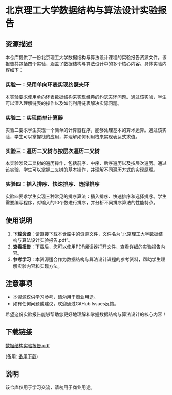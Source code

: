 # 北京理工大学数据结构与算法设计实验报告

## 资源描述

本仓库提供了一份北京理工大学数据结构与算法设计课程的实验报告资源文件。该报告共包括四个实验，涵盖了数据结构与算法设计中的多个核心内容。具体实验内容如下：

### 实验一：采用单向环表实现约瑟夫环

本实验要求使用单向环表数据结构来实现经典的约瑟夫环问题。通过该实验，学生可以深入理解链表的操作以及如何利用链表解决实际问题。

### 实验二：实现简单计算器

实验二要求学生实现一个简单的计算器程序，能够处理基本的算术运算。通过该实验，学生可以掌握栈的应用，并理解如何利用栈来实现表达式求值。

### 实验三：遍历二叉树与按层次遍历二叉树

本实验涉及二叉树的遍历操作，包括前序、中序、后序遍历以及按层次遍历。通过该实验，学生可以掌握二叉树的基本操作，并理解不同遍历方式的实现原理。

### 实验四：插入排序、快速排序、选择排序

实验四要求学生实现三种常见的排序算法：插入排序、快速排序和选择排序。学生需要编写程序，对输入的10个数进行排序，并分析不同排序算法的性能特点。

## 使用说明

1. **下载资源**：请直接下载本仓库中的资源文件，文件名为“北京理工大学数据结构与算法设计实验报告.pdf”。
2. **查看报告**：下载后，您可以使用PDF阅读器打开文件，查看详细的实验报告内容。
3. **参考学习**：本资源适合作为数据结构与算法设计课程的参考资料，帮助学生理解实验内容和实现方法。

## 注意事项

- 本资源仅供学习参考，请勿用于商业用途。
- 如有任何问题或建议，欢迎通过GitHub Issues反馈。

希望这份实验报告能够帮助您更好地理解和掌握数据结构与算法设计的核心内容！

## 下载链接
[数据结构实验报告.pdf](https://pan.quark.cn/s/7d49f1104234) 

(备用: [备用下载](https://pan.baidu.com/s/1wvsorGlAbLlBk69imfe2bQ?pwd=1234))

## 说明

该仓库仅用于学习交流，请勿用于商业用途。
